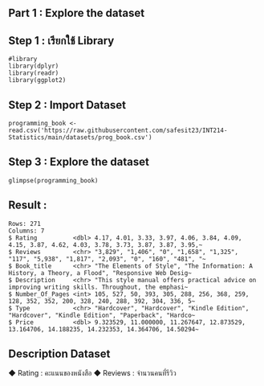 ## Part 1 : Explore the dataset

## Step 1 : เรียกใช้ Library
```
#library
library(dplyr)
library(readr)
library(ggplot2)
```

## Step 2 : Import Dataset
```
programming_book <- read.csv('https://raw.githubusercontent.com/safesit23/INT214-Statistics/main/datasets/prog_book.csv')
```

## Step 3 : Explore the dataset
```
glimpse(programming_book)
```

## Result : 
```
Rows: 271
Columns: 7
$ Rating          <dbl> 4.17, 4.01, 3.33, 3.97, 4.06, 3.84, 4.09, 4.15, 3.87, 4.62, 4.03, 3.78, 3.73, 3.87, 3.87, 3.95,~
$ Reviews         <chr> "3,829", "1,406", "0", "1,658", "1,325", "117", "5,938", "1,817", "2,093", "0", "160", "481", "~
$ Book_title      <chr> "The Elements of Style", "The Information: A History, a Theory, a Flood", "Responsive Web Desig~
$ Description     <chr> "This style manual offers practical advice on improving writing skills. Throughout, the emphasi~
$ Number_Of_Pages <int> 105, 527, 50, 393, 305, 288, 256, 368, 259, 128, 352, 352, 200, 328, 240, 288, 392, 304, 336, 5~
$ Type            <chr> "Hardcover", "Hardcover", "Kindle Edition", "Hardcover", "Kindle Edition", "Paperback", "Hardco~
$ Price           <dbl> 9.323529, 11.000000, 11.267647, 12.873529, 13.164706, 14.188235, 14.232353, 14.364706, 14.50294~

```

## Description Dataset
◆ Rating : คะแนนของหนังสือ
◆ Reviews : จำนวนคนที่รีวิว

